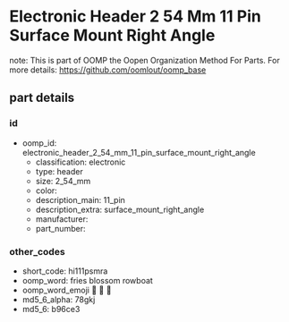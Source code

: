 # Electronic Header 2 54 Mm 11 Pin Surface Mount Right Angle  

note: This is part of OOMP the Oopen Organization Method For Parts. For more details: https://github.com/oomlout/oomp_base

##  part details





### id
* oomp_id: electronic_header_2_54_mm_11_pin_surface_mount_right_angle
  * classification: electronic
  * type: header
  * size: 2_54_mm
  * color: 
  * description_main: 11_pin
  * description_extra: surface_mount_right_angle
  * manufacturer: 
  * part_number: 

### other_codes
* short_code: hi111psmra
* oomp_word: fries blossom rowboat
* oomp_word_emoji :fries: :blossom: :rowboat:
* md5_6_alpha: 78gkj
* md5_6: b96ce3